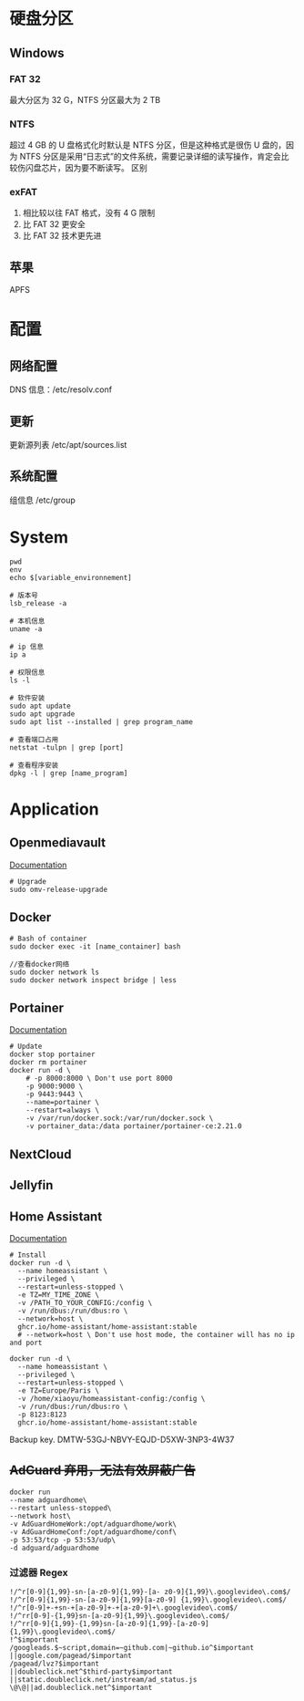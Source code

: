 
# 硬盘分区
## Windows

### FAT 32

最大分区为 32 G，NTFS 分区最大为 2 TB

### NTFS

超过 4 GB 的 U 盘格式化时默认是 NTFS 分区，但是这种格式是很伤 U 盘的，因为 NTFS 分区是采用“日志式”的文件系统，需要记录详细的读写操作，肯定会比较伤闪盘芯片，因为要不断读写。
区别

### exFAT

1. 相比较以往 FAT 格式，没有 4 G 限制
2. 比 FAT 32 更安全
3. 比 FAT 32 技术更先进

## 苹果

APFS


# 配置

## 网络配置

DNS 信息：/etc/resolv.conf

## 更新

更新源列表 /etc/apt/sources.list

## 系统配置

组信息 /etc/group

# System

```shell
pwd
env
echo $[variable_environnement]

# 版本号
lsb_release -a

# 本机信息
uname -a

# ip 信息
ip a

# 权限信息 
ls -l

# 软件安装
sudo apt update
sudo apt upgrade
sudo apt list --installed | grep program_name

# 查看端口占用
netstat -tulpn | grep [port]

# 查看程序安装
dpkg -l | grep [name_program]
```

# Application

## Openmediavault

[Documentation](https://docs.openmediavault.org/en/stable/)

```shell
# Upgrade
sudo omv-release-upgrade
```

## Docker

```shell
# Bash of container
sudo docker exec -it [name_container] bash

//查看docker网络
sudo docker network ls
sudo docker network inspect bridge | less
```


## Portainer

[Documentation](https://docs.portainer.io/)

```shell
# Update
docker stop portainer
docker rm portainer
docker run -d \
	# -p 8000:8000 \ Don't use port 8000
	-p 9000:9000 \
	-p 9443:9443 \
	--name=portainer \
	--restart=always \
	-v /var/run/docker.sock:/var/run/docker.sock \
	-v portainer_data:/data portainer/portainer-ce:2.21.0
```

## NextCloud

## Jellyfin

## Home Assistant

[Documentation](https://www.home-assistant.io/installation/)

```shell
# Install
docker run -d \
  --name homeassistant \
  --privileged \
  --restart=unless-stopped \
  -e TZ=MY_TIME_ZONE \
  -v /PATH_TO_YOUR_CONFIG:/config \
  -v /run/dbus:/run/dbus:ro \
  --network=host \
  ghcr.io/home-assistant/home-assistant:stable
  # --network=host \ Don't use host mode, the container will has no ip and port 

docker run -d \
  --name homeassistant \
  --privileged \
  --restart=unless-stopped \
  -e TZ=Europe/Paris \
  -v /home/xiaoyu/homeassistant-config:/config \
  -v /run/dbus:/run/dbus:ro \
  -p 8123:8123
  ghcr.io/home-assistant/home-assistant:stable
```

Backup key. DMTW-53GJ-NBVY-EQJD-D5XW-3NP3-4W37

## ~~AdGuard 弃用，无法有效屏蔽广告~~

```Docker
docker run 
--name adguardhome\
--restart unless-stopped\
--network host\
-v AdGuardHomeWork:/opt/adguardhome/work\
-v AdGuardHomeConf:/opt/adguardhome/conf\
-p 53:53/tcp -p 53:53/udp\
-d adguard/adguardhome
```

### 过滤器 Regex

```Regex
!/^r[0-9]{1,99}-sn-[a-z0-9]{1,99}-[a- z0-9]{1,99}\.googlevideo\.com$/
!/^r[0-9]{1,99}-sn-[a-z0-9]{1,99}[a-z0-9] {1,99}\.googlevideo\.com$/
!/^r[0-9]+-+sn-+[a-z0-9]+-+[a-z0-9]+\.googlevideo\.com$/
!/^rr[0-9]-{1,99}sn-[a-z0-9]{1,99}\.googlevideo\.com$/
!/^rr[0-9]{1,99}-{1,99}sn-[a-z0-9]{1,99}-[a-z0-9]{1,99}\.googlevideo\.com$/
!^$important
/googleads.$~script,domain=~github.com|~github.io^$important
||google.com/pagead/$important
/pagead/lvz?$important
||doubleclick.net^$third-party$important
||static.doubleclick.net/instream/ad_status.js
\@\@||ad.doubleclick.net^$important
```

